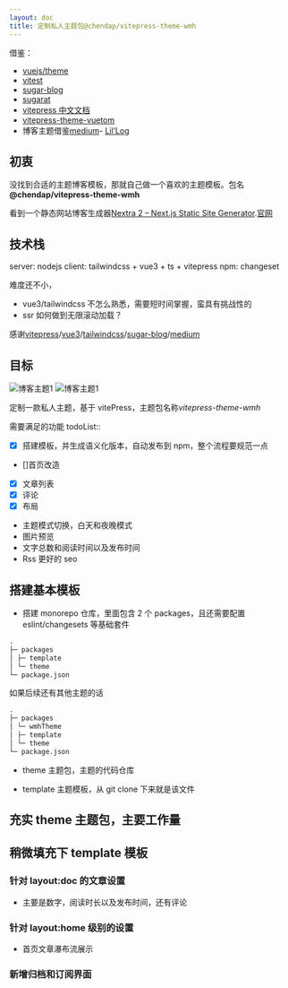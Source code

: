 ```yaml
---
layout: doc
title: 定制私人主题包@chendap/vitepress-theme-wmh
---
```


借鉴：

- [vuejs/theme](https://github.com/vuejs/theme)
- [vitest](https://github.com/vitest-dev/vitest)
- [sugar-blog](https://github.com/ATQQ/sugar-blog)
- [sugarat](https://theme.sugarat.top/)
- [vitepress 中文文档](https://deploy-preview-1593--vitepress-docs.netlify.app/zh/guide/using-vue)
- [vitepress-theme-vuetom](https://toscode.gitee.com/niaogege/vitepress-theme-vuetom)
- 博客主题借鉴[medium](https://medium.com/)- [Lil’Log](https://lilianweng.github.io/)

## 初衷

没找到合适的主题博客模板，那就自己做一个喜欢的主题模板。包名 **@chendap/vitepress-theme-wmh**

看到一个静态网站博客生成器[Nextra 2 – Next.js Static Site Generator](https://the-guild.dev/blog/nextra-2).[官网](https://nextra.site/)

## 技术栈

server: nodejs
client: tailwindcss + vue3 + ts + vitepress
npm: changeset

难度还不小，

- vue3/tailwindcss 不怎么熟悉，需要短时间掌握，蛮具有挑战性的
- ssr 如何做到无限滚动加载？

感谢[vitepress](https://vitepress.vuejs.org/)/[vue3](https://cn.vuejs.org/api/reactivity-core.html#watch)/[tailwindcss](https://www.tailwindcss.cn/)/[sugar-blog](https://github.com/ATQQ/sugar-blog)/[medium](https://medium.com/)

## 目标

![博客主题1](https://www.bythewayer.com/img/theme1.webp)
![博客主题1](https://www.bythewayer.com/img/theme2.webp)

定制一款私人主题，基于 vitePress，主题包名称*vitepress-theme-wmh*

需要满足的功能 todoList::

- [x] 搭建模板，并生成语义化版本，自动发布到 npm，整个流程要规范一点
- []首页改造
- [x] 文章列表
- [x] 评论
- [x] 布局
- 主题模式切换，白天和夜晚模式
- 图片预览
- 文字总数和阅读时间以及发布时间
- Rss 更好的 seo

## 搭建基本模板

- 搭建 monorepo 仓库，里面包含 2 个 packages，且还需要配置 eslint/changesets 等基础套件

```md
.
├─ packages
│ ├─ template
│ └─ theme
└─ package.json
```

如果后续还有其他主题的话

```md
.
├─ packages
│ └─ wmhTheme
│ ├─ template
│ └─ theme
└─ package.json
```

- theme 主题包，主题的代码仓库

- template 主题模板，从 git clone 下来就是该文件

## 充实 theme 主题包，主要工作量

## 稍微填充下 template 模板

### 针对 layout:doc 的文章设置

- 主要是数字，阅读时长以及发布时间，还有评论

### 针对 layout:home 级别的设置

- 首页文章瀑布流展示

### 新增归档和订阅界面
